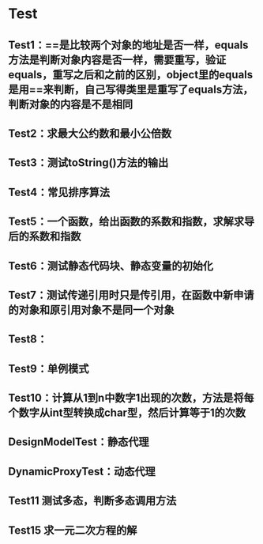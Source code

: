 # Test
## Test1：==是比较两个对象的地址是否一样，equals方法是判断对象内容是否一样，需要重写，验证equals，重写之后和之前的区别，object里的equals是用==来判断，自己写得类里是重写了equals方法，判断对象的内容是不是相同
## Test2：求最大公约数和最小公倍数
## Test3：测试toString()方法的输出
## Test4：常见排序算法
## Test5：一个函数，给出函数的系数和指数，求解求导后的系数和指数
## Test6：测试静态代码块、静态变量的初始化
## Test7：测试传递引用时只是传引用，在函数中新申请的对象和原引用对象不是同一个对象
## Test8：
## Test9：单例模式
## Test10：计算从1到n中数字1出现的次数，方法是将每个数字从int型转换成char型，然后计算等于1的次数
## DesignModelTest：静态代理
## DynamicProxyTest：动态代理
## Test11  测试多态，判断多态调用方法
## Test15  求一元二次方程的解
